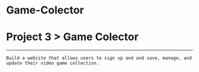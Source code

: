 # Game-Colector
# **Project 3 > Game Colector**

---

`Build a website that allows users to sign up and and save, manage, and update their video game collection.`
